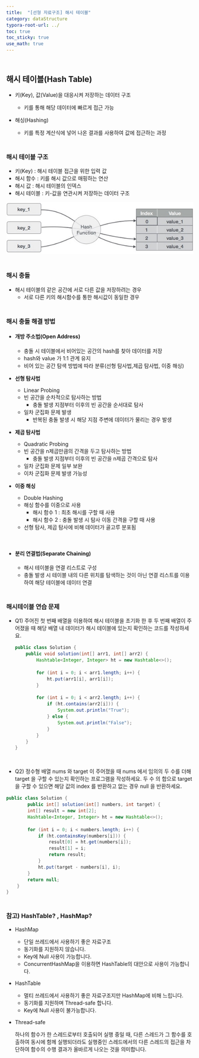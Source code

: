 ```yaml
---
title:  "[선형 자료구조] 해시 테이블"
category: dataStructure
typora-root-url: ../
toc: true
toc_sticky: true
use_math: true
---
```


## <br>해시 테이블(Hash Table)

- 키(Key), 값(Value)을 대응시켜 저장하는 데이터 구조
  - 키를 통해 해당 데이터에 빠르게 접근 가능

- 해싱(Hashing)
  - 키를 특정 계산식에 넣어 나온 결과를 사용하여 값에 접근하는 과정




### <br>해시 테이블 구조

- 키(Key) : 해시 테이블 접근을 위한 입력 값
- 해시 함수 : 키를 해시 값으로 매핑하는 연산
- 해시 값 : 해시 테이블의 인덱스
- 해시 테이블 : 키-값을 연관시켜 저장하는 데이터 구조



![hash_function](/images/2023-11-17-algorithm-HashTable/hash_function.jpg)



### <br>해시 충돌

- 해시 테이블의 같은 공간에 서로 다른 값을 저장하려는 경우
  - 서로 다른 키의 해시함수를 통한 해시값이 동일한 경우



### <br>해시 충돌 해결 방법

- #### 개방 주소법(Open Address)

  - 충돌 시 테이블에서 비어있는 공간의 hash를 찾아 데이터를 저장
  - hash와 value 가 1:1 관계 유지
  - 비어 있는 공간 탐색 방법에 따라 분류(선형 탐사법,제곱 탐사법, 이중 해싱)

- **선형 탐사법**
  - Linear Probing
  - 빈 공간을 순차적으로 탐사하는 방법 
    - 충돌 발생 지점부터 이후의 빈 공간을 순서대로 탐사
  - 일차 군집화 문제 발생
    - 반복된 충돌 발생 시 해당 지점 주변에 데이터가 물리는 경우 발생
- **제곱 탐사법**
  - Quadratic Probing
  - 빈 공간을 n제곱만큼의 간격을 두고 탐사하는 방법
    - 충돌 발생 지점부터 이후의 빈 공간을 n제곱 간격으로 탐사
  - 일차 군집화 문제 일부 보완
  - 이차 군집화 문제 발생 가능성
- **이중 해싱**
  - Double Hashing
  - 해싱 함수를 이중으로 사용
    - 해시 함수 1 : 최초 해시를 구할 때 사용
    - 해시 함수 2 : 충돌 발생 시 탐사 이동 간격을 구할 때 사용
  - 선형 탐사, 제곱 탐사에 비해 데이터가 골고루 분포됨

<br>

- #### 분리 연결법(Separate Chaining)

  - 해시 테이블을 연결 리스트로 구성
  - 충돌 발생 시 테이블 내의 다른 위치를 탐색하는 것이 아닌 연결 리스트를 이용하여 해당 테이블에 데이터 연결



### <br>해시테이블 연습 문제

- Q1) 주어진 첫 번째 배열을 이용하여 해시 테이블을 초기화 한 후 두 번째 배열이 주어졌을 때 해당 배열 내 데이터가 해시 테이블에 있는지 확인하는 코드를 작성하세요.

  ```java
  public class Solution {
      public void solution(int[] arr1, int[] arr2) {
          Hashtable<Integer, Integer> ht = new Hashtable<>();
  
          for (int i = 0; i < arr1.length; i++) {
              ht.put(arr1[i], arr1[i]);
          }
  
          for (int i = 0; i < arr2.length; i++) {
              if (ht.contains(arr2[i])) {
                  System.out.println("True");
              } else {
                  System.out.println("False");
              }
          }
      }
  }
  ```

<br>

- Q2) 정수형 배열 nums 와 target 이 주어졌을 때 nums 에서 임의의 두 수를 더해 target 을 구할 수 있는지 확인하는 프로그램을 작성하세요.
  	두 수 의 합으로 target 을 구할 수 있으면 해당 값의 index 를 반환하고 없는 경우 null 을 반환하세요.

```java
public class Solution {
        public int[] solution(int[] numbers, int target) {
        int[] result = new int[2];
        Hashtable<Integer, Integer> ht = new Hashtable<>();

        for (int i = 0; i < numbers.length; i++) {
            if (ht.containsKey(numbers[i])) {
                result[0] = ht.get(numbers[i]);
                result[1] = i;
                return result;
            }
            ht.put(target - numbers[i], i);
        }
        return null;
    }
}
```



### <br>참고) HashTable? , HashMap?

- HashMap 
  - 단일 쓰레드에서 사용하기 좋은 자료구조
  - 동기화를 지원하지 않습니다.
  - Key에 Null 사용이 가능합니다.
  - ConcurrentHashMap을 이용하면 HashTable의 대안으로 사용이 가능합니다.
- HashTable
  - 멀티 쓰레드에서 사용하기 좋은 자료구조지만 HashMap에 비해 느립니다.
  - 동기화를 지원하며 Thread-safe 합니다.
  - Key에 Null 사용이 불가능합니다.

- Thread-safe

  하나의 함수가 한 스레드로부터 호출되어 실행 중일 때, 다른 스레드가 그 함수를 호출하여 동시에 함께 실행되더라도 실행중인 스레드에서의 다른 스레드의 접근을 차단하여 함수의 수행 결과가 올바르게 나오는 것을 의미합니다.
